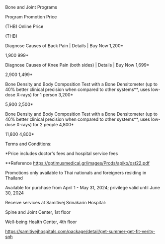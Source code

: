Bone and Joint Programs

Program Promotion Price

(THB) Online Price

(THB)

Diagnose Causes of Back Pain \| Details \| Buy Now 1,200\*

1,900 999\*

Diagnose Causes of Knee Pain (both sides) \| Details \| Buy Now 1,699\*

2,900 1,499\*

Bone Density and Body Composition Test with a Bone Densitometer (up to
40% better clinical precision when compared to other systems\*\*, uses
low-dose X-rays) for 1 person 3,200\*

5,900 2,500\*

Bone Density and Body Composition Test with a Bone Densitometer (up to
40% better clinical precision when compared to other systems\*\*, uses
low-dose X-rays) for 2 people 4,800\*

11,800 4,800\*

Terms and Conditions:

\*Price includes doctor's fees and hospital service fees

\*\*Reference https://optimusmedical.gr/images/Prods/apiko/ost22.pdf

Promotions only available to Thai nationals and foreigners residing in
Thailand

Available for purchase from April 1 - May 31, 2024; privilege valid
until June 30, 2024

Receive services at Samitivej Srinakarin Hospital:

Spine and Joint Center, 1st floor

Well-being Health Center, 4th floor

<https://samitivejhospitals.com/package/detail/get-summer-get-fit-verity-snh>
